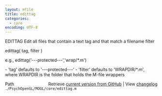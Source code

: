 ```yaml
---
layout: mfile
title: edittag
categories:
  - core
encoding: UTF-8
---
```


EDITTAG  Edit all files that contain a text tag and that match
         a filename filter

edittag( tag, filter )

e.g., edittag('---protected---','wrap/\*.m')

\- 'tag' defaults to '---protected---'
\- 'filter' defaults to 'WRAPDIR/\*.m', where WRAPDIR is the folder that
  holds the M-file wrappers


<div class="code_header" style="text-align:right;">
  <span style="float:left;">Path&nbsp;&nbsp;</span> <span class="counter">Retrieve <a href=
  "https://raw.github.com/Psychtoolbox-3/Psychtoolbox-3/beta/./PsychOpenGL/MOGL/core/edittag.m">current version from GitHub</a> | View <a href=
  "https://github.com/Psychtoolbox-3/Psychtoolbox-3/commits/beta/./PsychOpenGL/MOGL/core/edittag.m">changelog</a></span>
</div>
<div class="code">
  <code>./PsychOpenGL/MOGL/core/edittag.m</code>
</div>
